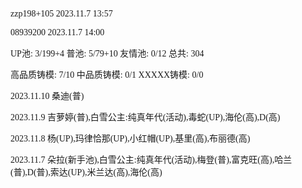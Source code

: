 <font face="Fira Code">

zzp198+105 2023.11.7 13:57

08939200 2023.11.7 14:00

UP池: 3/199+4  普池: 5/79+10  友情池: 0/12  总共: 304

高品质铸模: 7/10  中品质铸模: 0/1  XXXXX铸模: 0/0

2023.11.10 桑迪(普)

2023.11.9 吉萝婷(普),白雪公主:纯真年代(活动),毒蛇(UP),海伦(高),D(高)

2023.11.8 杨(UP),玛律恰那(UP),小红帽(UP),基里(高),布丽德(高)

2023.11.7 朵拉(新手池),白雪公主:纯真年代(活动),梅登(普),富克旺(高),哈兰(普),D(普),索达(UP),米兰达(高),海伦(高)

</font>
